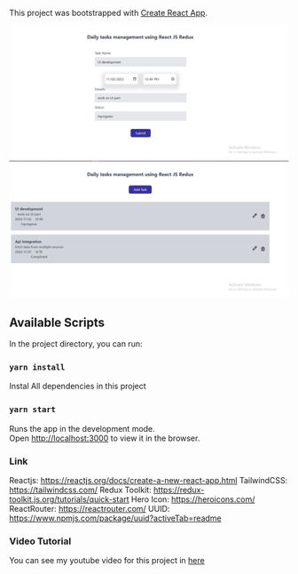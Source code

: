 This project was bootstrapped with [Create React App](https://github.com/facebook/create-react-app).

![Project Preview](./src/output1.png)
![Project Preview](./src/output2.png)

## Available Scripts

In the project directory, you can run:

### `yarn install`

Instal All dependencies in this project

### `yarn start`

Runs the app in the development mode.<br />
Open [http://localhost:3000](http://localhost:3000) to view it in the browser.

### Link

Reactjs: https://reactjs.org/docs/create-a-new-react-app.html
TailwindCSS: https://tailwindcss.com/
Redux Toolkit: https://redux-toolkit.js.org/tutorials/quick-start
Hero Icon: https://heroicons.com/
ReactRouter: https://reactrouter.com/
UUID: https://www.npmjs.com/package/uuid?activeTab=readme


### Video Tutorial

You can see my youtube video for this project in [here](https://youtu.be/SgnlgEEkqSo)
